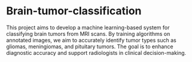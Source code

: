 # Brain-tumor-classification
This project aims to develop a machine learning-based system for classifying brain tumors from MRI scans. By training algorithms on annotated images, we aim to accurately identify tumor types such as gliomas, meningiomas, and pituitary tumors. The goal is to enhance diagnostic accuracy and support radiologists in clinical decision-making.
